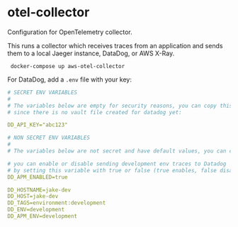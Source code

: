 # otel-collector
Configuration for OpenTelemetry collector.

This runs a collector which receives traces from an application and sends them
to a local Jaeger instance, DataDog, or AWS X-Ray.


```shell
 docker-compose up aws-otel-collector
```

For DataDog, add a `.env` file with your key:

```yaml
# SECRET ENV VARIABLES
#
# The variables below are empty for security reasons, you can copy this key from other services,
# since there is no vault file created for datadog yet:

DD_API_KEY="abc123"

# NON SECRET ENV VARIABLES
#
# The variables below are not secret and have default values, you can change it if you need to:

# you can enable or disable sending development env traces to Datadog
# by setting this variable with true or false (true enables, false disables).
DD_APM_ENABLED=true

DD_HOSTNAME=jake-dev
DD_HOST=jake-dev
DD_TAGS=environment:development
DD_ENV=development
DD_APM_ENV=development
```

